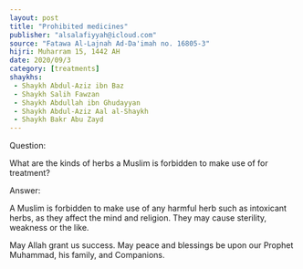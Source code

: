 ```yaml
---
layout: post
title: "Prohibited medicines"
publisher: "alsalafiyyah@icloud.com"
source: "Fatawa Al-Lajnah Ad-Da'imah no. 16805-3"
hijri: Muharram 15, 1442 AH
date: 2020/09/3
category: [treatments]
shaykhs: 
 - Shaykh Abdul-Aziz ibn Baz
 - Shaykh Salih Fawzan
 - Shaykh Abdullah ibn Ghudayyan
 - Shaykh Abdul-Aziz Aal al-Shaykh
 - Shaykh Bakr Abu Zayd
---
```


Question:

What are the kinds of herbs a Muslim is forbidden to make use of for treatment?

Answer:

A Muslim is forbidden to make use of any harmful herb such as intoxicant herbs, as they affect the mind and religion. They may cause sterility, weakness or the like.

May Allah grant us success. May peace and blessings be upon our Prophet Muhammad, his family, and Companions. 
